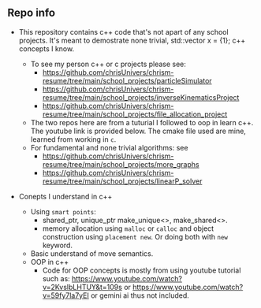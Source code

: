 ## Repo info
  * This repository contains c++ code that's not apart of any school projects. It's meant to demostrate none trivial, std::vector<int> x = {1}; c++ concepts I know.
    + To see my person c++ or c projects please see:
      - https://github.com/chrisUnivers/chrism-resume/tree/main/school_projects/particleSimulator
      - https://github.com/chrisUnivers/chrism-resume/tree/main/school_projects/inverseKinematicsProject
      - https://github.com/chrisUnivers/chrism-resume/tree/main/school_projects/file_allocation_project
    + The two repos here are from a tuturial I followed to oop in learn c++. The youtube link is provided below. The cmake file used are mine, learned from working in `c`.

    * For fundamental and none trivial algorithms: see
      + https://github.com/chrisUnivers/chrism-resume/tree/main/school_projects/more_graphs
      + https://github.com/chrisUnivers/chrism-resume/tree/main/school_projects/linearP_solver

  * Conepts I understand in c++
    + Using `smart points`:
      - shared_ptr, unique_ptr make_unique<>, make_shared<>.
      - memory allocation using `malloc` or `calloc` and object construction using `placement new`. Or doing both with `new` keyword.
    + Basic understand of move semantics.
    + OOP in c++
      - Code for OOP concepts is mostly from using youtube tutorial such as: https://www.youtube.com/watch?v=2KvslbLHTUY&t=109s or https://www.youtube.com/watch?v=59fy7la7yEI or gemini ai thus not included.